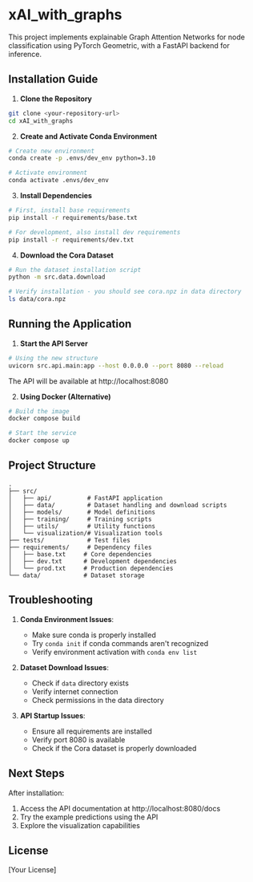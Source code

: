 # xAI_with_graphs

This project implements explainable Graph Attention Networks for node classification using PyTorch Geometric, with a FastAPI backend for inference.

## Installation Guide

1. **Clone the Repository**
```bash
git clone <your-repository-url>
cd xAI_with_graphs
```

2. **Create and Activate Conda Environment**
```bash
# Create new environment
conda create -p .envs/dev_env python=3.10

# Activate environment
conda activate .envs/dev_env
```

3. **Install Dependencies**
```bash
# First, install base requirements
pip install -r requirements/base.txt

# For development, also install dev requirements
pip install -r requirements/dev.txt
```

4. **Download the Cora Dataset**
```bash
# Run the dataset installation script
python -m src.data.download

# Verify installation - you should see cora.npz in data directory
ls data/cora.npz
```

## Running the Application

1. **Start the API Server**
```bash
# Using the new structure
uvicorn src.api.main:app --host 0.0.0.0 --port 8080 --reload
```
The API will be available at http://localhost:8080

2. **Using Docker (Alternative)**
```bash
# Build the image
docker compose build

# Start the service
docker compose up
```

## Project Structure
```
.
├── src/
│   ├── api/          # FastAPI application
│   ├── data/         # Dataset handling and download scripts
│   ├── models/       # Model definitions
│   ├── training/     # Training scripts
│   ├── utils/        # Utility functions
│   └── visualization/# Visualization tools
├── tests/            # Test files
├── requirements/     # Dependency files
│   ├── base.txt     # Core dependencies
│   ├── dev.txt      # Development dependencies
│   └── prod.txt     # Production dependencies
└── data/            # Dataset storage
```

## Troubleshooting

1. **Conda Environment Issues**:
   - Make sure conda is properly installed
   - Try `conda init` if conda commands aren't recognized
   - Verify environment activation with `conda env list`

2. **Dataset Download Issues**:
   - Check if `data` directory exists
   - Verify internet connection
   - Check permissions in the data directory

3. **API Startup Issues**:
   - Ensure all requirements are installed
   - Verify port 8080 is available
   - Check if the Cora dataset is properly downloaded

## Next Steps

After installation:
1. Access the API documentation at http://localhost:8080/docs
2. Try the example predictions using the API
3. Explore the visualization capabilities

## License

[Your License]